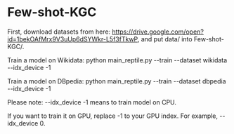 # Few-shot-KGC

First, download datasets from here: https://drive.google.com/open?id=1bekOAfMrx9V3uUp6dSYWkr-L5f3fTkwP, and put data/ into Few-shot-KGC/.

Train a model on Wikidata: python main_reptile.py --train --dataset wikidata --idx_device -1

Train a model on DBpedia: python main_reptile.py --train --dataset dbpedia --idx_device -1

Please note: --idx_device -1 means to train model on CPU.

If you want to train it on GPU, replace -1 to your GPU index. For example, --idx_device 0.


